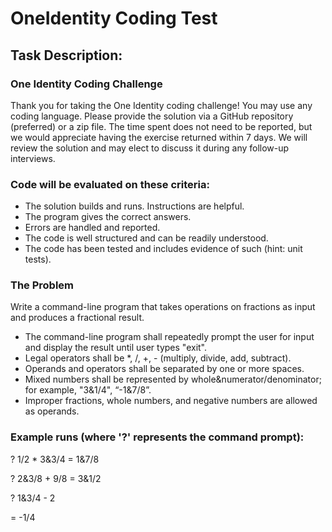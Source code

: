 # OneIdentity Coding Test

## Task Description:

### One Identity Coding Challenge

Thank you for taking the One Identity coding challenge! You may use any coding language. Please provide the solution via a GitHub repository (preferred) or a zip file. The time spent does not need to be reported, but we would appreciate having the exercise returned within 7 days. We will review the solution and may elect to discuss it during any follow-up interviews.

### Code will be evaluated on these criteria:

- The solution builds and runs. Instructions are helpful.
- The program gives the correct answers.
- Errors are handled and reported.
- The code is well structured and can be readily understood.
- The code has been tested and includes evidence of such (hint: unit tests).

### The Problem

Write a command-line program that takes operations on fractions as input and produces a fractional result.

- The command-line program shall repeatedly prompt the user for input and display the result until user types "exit".
- Legal operators shall be \*, /, +, - (multiply, divide, add, subtract).
- Operands and operators shall be separated by one or more spaces.
- Mixed numbers shall be represented by whole&numerator/denominator; for example, "3&1/4", “-1&7/8”.
- Improper fractions, whole numbers, and negative numbers are allowed as operands.

### Example runs (where '?' represents the command prompt):

? 1/2 \* 3&3/4
= 1&7/8

? 2&3/8 + 9/8
= 3&1/2

? 1&3/4 - 2

= -1/4
